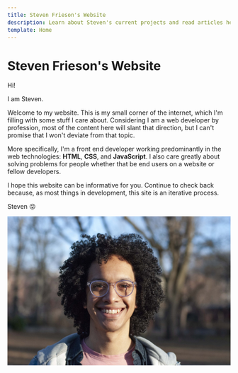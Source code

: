 ```yaml
---
title: Steven Frieson's Website
description: Learn about Steven's current projects and read articles he's written.
template: Home
---
```


<h1 class="visually-hidden">Steven Frieson's Website</h1>
<p class="color--display fontWeight--bold fontSize--6">Hi!</p>
<p class="color--display fontWeight--bold fontSize--4">I am Steven.</p>

Welcome to my website. This is my small corner of the internet, which I'm filling with some stuff I care about. Considering I am a web developer by profession, most of the content here will slant that direction, but I can't promise that I won't deviate from that topic.

More specifically, I'm a front end developer working predominantly in the web technologies: **HTML**, **CSS**, and **JavaScript**. I also care greatly about solving problems for people whether that be end users on a website or fellow developers.

I hope this website can be informative for you. Continue to check back because, as most things in development, this site is an iterative process.

Steven 😜

![Steven's Headshot](./headshot-2021.jpg)
